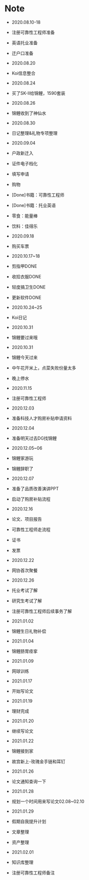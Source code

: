 # Note

- 2020.08.10-18
- 注册可靠性工程师准备
- 英语托业准备
- 迁户口准备

- 2020.08.20
- Koi信息整合

- 2020.08.24
- 买了SK-II给锦鲤，1590套装

- 2020.08.26
- 锦鲤收到了神仙水

- 2020.08.30
- 日记整理&礼物专项整理

- 2020.09.04
- 户政新迁入
-    证件电子档化
-    填写申请
- 购物
-    [Done]书籍：可靠性工程师
-    [Done]书籍：托业英语
-    零食：能量棒
-    饮料：佳得乐

- 2020.09.18
- 购买车票

- 2020.10.17~18
- 剪指甲DONE
- 收拾衣服DONE
- 轻度搞卫生DONE
- 更新软件DONE

- 2020.10.24~25
- Koi日记

- 2020.10.31
- 锦鲤要过来哦

- 2020.10.31
- 锦鲤今天过来
- 中午花开米上，点菜失败份量太多
- 晚上停水

- 2020.11.15
- 注册可靠性工程师

- 2020.12.03
- 准备科技人才购房补贴申请资料

- 2020.12.04
- 准备明天过去DG找锦鲤

- 2020.12.05~06
- 锦鲤家游玩
- 锦鲤辞职了

- 2020.12.07
- 准备了品质改善演讲PPT
- 启动了购房补贴流程

- 2020.12.16
- 论文、项目报告
- 可靠性工程师走流程
- 证书
- 发票

- 2020.12.22
- 网协首次聚餐

- 2020.12.26
- 托业考试了解
- 研究生考试了解
- 注册可靠性工程师后续事务了解

- 2021.01.02
- 锦鲤生日礼物补偿

- 2021.01.04
- 锦鲤肠胃痉挛

- 2021.01.09
- 网球训练

- 2021.01.17
- 开始写论文

- 2021.01.19
- 理财完成

- 2021.01.20
- 继续写论文

- 2021.01.22
- 锦鲤接到家
- 故宫新上-玫瑰金手链和耳钉

- 2021.01.26
- 论文通知查询一下

- 2021.01.28
- 规划一个时间用来写论文02.08~02.10

- 2021.01.29
- 假期自我提升计划
- 文章整理
- 资产整理

- 2021.02.01
- 知识库整理
- 注册可靠性工程师备注

